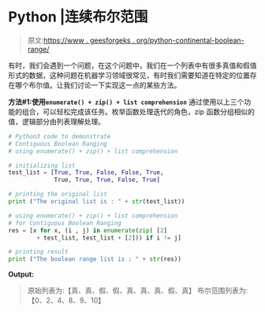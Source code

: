 # Python |连续布尔范围

> 原文:[https://www . geesforgeks . org/python-continental-boolean-range/](https://www.geeksforgeeks.org/python-contiguous-boolean-range/)

有时，我们会遇到一个问题，在这个问题中，我们在一个列表中有很多真值和假值形式的数据，这种问题在机器学习领域很常见，有时我们需要知道在特定的位置存在哪个布尔值。让我们讨论一下实现这一点的某些方法。

**方法#1:使用`enumerate() + zip() + list comprehension`**
通过使用以上三个功能的组合，可以轻松完成该任务。枚举函数处理迭代的角色，zip 函数分组相似的值，逻辑部分由列表理解处理。

```py
# Python3 code to demonstrate
# Contiguous Boolean Ranging
# using enumerate() + zip() + list comprehension

# initializing list 
test_list = [True, True, False, False, True,
             True, True, True, False, True]

# printing the original list 
print ("The original list is : " + str(test_list))

# using enumerate() + zip() + list comprehension
# for Contiguous Boolean Ranging
res = [x for x, (i , j) in enumerate(zip( [2]
        + test_list, test_list + [2])) if i != j]

# printing result
print ("The boolean range list is : " + str(res))
```

**Output:**

> 原始列表为:【真、真、假、假、真、真、真、假、真】
> 布尔范围列表为:【0、2、4、8、9、10】